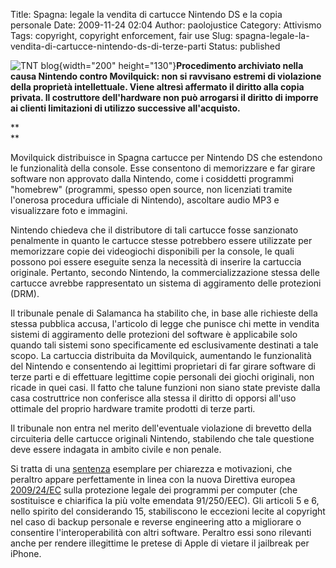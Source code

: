 Title: Spagna: legale la vendita di cartucce Nintendo DS e la copia personale
Date: 2009-11-24 02:04
Author: paolojustice
Category: Attivismo
Tags: copyright, copyright enforcement, fair use
Slug: spagna-legale-la-vendita-di-cartucce-nintendo-ds-di-terze-parti
Status: published

![TNT blog](http://blog.tntvillage.scambioetico.org/wp-content/uploads/2009/08/180courtHammer.jpg){width="200" height="130"}**Procedimento archiviato nella causa Nintendo contro Movilquick: non si ravvisano estremi di violazione della proprietà intellettuale. Viene altresì affermato il diritto alla copia privata. Il costruttore dell'hardware non può arrogarsi il diritto di imporre ai clienti limitazioni di utilizzo successive all'acquisto.**

  

**<!--more-->  
**

Movilquick distribuisce in Spagna cartucce per Nintendo DS che estendono le funzionalità della console. Esse consentono di memorizzare e far girare software non approvato dalla Nintendo, come i cosiddetti programmi "homebrew" (programmi, spesso open source, non licenziati tramite l'onerosa procedura ufficiale di Nintendo), ascoltare audio MP3 e visualizzare foto e immagini.

Nintendo chiedeva che il distributore di tali cartucce fosse sanzionato penalmente in quanto le cartucce stesse potrebbero essere utilizzate per memorizzare copie dei videogiochi disponibili per la console, le quali possono poi essere eseguite senza la necessità di inserire la cartuccia originale. Pertanto, secondo Nintendo, la commercializzazione stessa delle cartucce avrebbe rappresentato un sistema di aggiramento delle protezioni (DRM).

Il tribunale penale di Salamanca ha stabilito che, in base alle richieste della stessa pubblica accusa, l'articolo di legge che punisce chi mette in vendita sistemi di aggiramento delle protezioni del software è applicabile solo quando tali sistemi sono specificamente ed esclusivamente destinati a tale scopo. La cartuccia distribuita da Movilquick, aumentando le funzionalità del Nintendo e consentendo ai legittimi proprietari di far girare software di terze parti e di effettuare legittime copie personali dei giochi originali, non ricade in quei casi. Il fatto che talune funzioni non siano state previste dalla casa costruttrice non conferisce alla stessa il diritto di opporsi all'uso ottimale del proprio hardware tramite prodotti di terze parti.

Il tribunale non entra nel merito dell'eventuale violazione di brevetto della circuiteria delle cartucce originali Nintendo, stabilendo che tale questione deve essere indagata in ambito civile e non penale.

Si tratta di una [sentenza](http://www.bufetalmeida.com/554/movilquick.html) esemplare per chiarezza e motivazioni, che peraltro appare perfettamente in linea con la nuova Direttiva europea [2009/24/EC](http://eur-lex.europa.eu/LexUriServ/LexUriServ.do?uri=OJ:L:2009:111:0016:0022:EN:PDF) sulla protezione legale dei programmi per computer (che sostituisce e chiarifica la più volte emendata 91/250/EEC). Gli articoli 5 e 6, nello spirito del considerando 15, stabiliscono le eccezioni lecite al copyright nel caso di backup personale e reverse engineering atto a migliorare o consentire l'interoperabilità con altri software. Peraltro essi sono rilevanti anche per rendere illegittime le pretese di Apple di vietare il jailbreak per iPhone.
